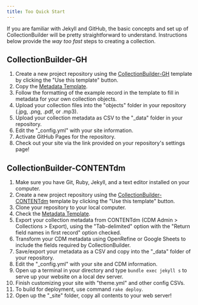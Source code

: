 ```yaml
---
title: Too Quick Start
---
```


If you are familiar with Jekyll and GitHub, the basic concepts and set up of CollectionBuilder will be pretty straightforward to understand.
Instructions below provide the *way too fast* steps to creating a collection.

## CollectionBuilder-GH

1. Create a new project repository using the [CollectionBuilder-GH](https://github.com/CollectionBuilder/collectionbuilder-gh) template by clicking the "Use this template" button.
2. Copy the [Metadata Template](https://docs.google.com/spreadsheets/d/1Uv9ytll0hysMOH1j-VL1lZx6PWvc1zf3L35sK_4IuzI/edit#gid=0).
3. Follow the formatting of the example record in the template to fill in metadata for your own collection objects.
4. Upload your collection files into the "objects" folder in your repository (.jpg, .png, .pdf, or .mp3).
5. Upload your collection metadata as CSV to the "_data" folder in your repository.
6. Edit the "_config.yml" with your site information.
7. Activate GitHub Pages for the repository.
8. Check out your site via the link provided on your repository's settings page!

## CollectionBuilder-CONTENTdm

1. Make sure you have Git, Ruby, Jekyll, and a text editor installed on your computer.
2. Create a new project repository using the [CollectionBuilder-CONTENTdm](https://github.com/CollectionBuilder/collectionbuilder-contentdm) template by clicking the "Use this template" button.
3. Clone your repository to your local computer.
4. Check the [Metadata Template](https://docs.google.com/spreadsheets/d/1Uv9ytll0hysMOH1j-VL1lZx6PWvc1zf3L35sK_4IuzI/edit#gid=0).
5. Export your collection metadata from CONTENTdm (CDM Admin > Collections > Export), using the "Tab-delimited" option with the "Return field names in first record" option checked.
6. Transform your CDM metadata using OpenRefine or Google Sheets to include the fields required by CollectionBuilder.
7. Save/export your metadata as a CSV and copy into the "_data" folder of your repository.
8. Edit the "_config.yml" with your site and CDM information.
9. Open up a terminal in your directory and type `bundle exec jekyll s` to serve up your website on a local dev server.
10. Finish customizing your site with "theme.yml" and other config CSVs.
11. To build for deployment, use command `rake deploy`.
12. Open up the "_site" folder, copy all contents to your web server!

